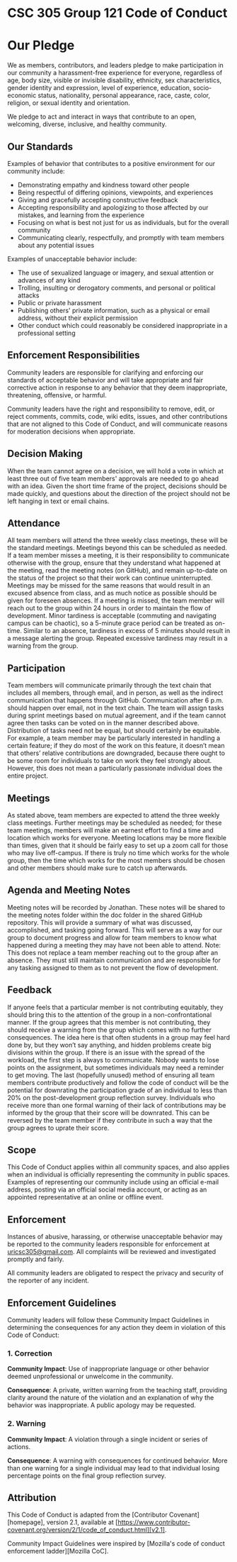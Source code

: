# CSC 305 Group 121 Code of Conduct
# Our Pledge

We as members, contributors, and leaders pledge to make participation in our
community a harassment-free experience for everyone, regardless of age, body
size, visible or invisible disability, ethnicity, sex characteristics, gender
identity and expression, level of experience, education, socio-economic status,
nationality, personal appearance, race, caste, color, religion, or sexual
identity and orientation.

We pledge to act and interact in ways that contribute to an open, welcoming,
diverse, inclusive, and healthy community.

## Our Standards

Examples of behavior that contributes to a positive environment for our
community include:

* Demonstrating empathy and kindness toward other people
* Being respectful of differing opinions, viewpoints, and experiences
* Giving and gracefully accepting constructive feedback
* Accepting responsibility and apologizing to those affected by our mistakes,
and learning from the experience
* Focusing on what is best not just for us as individuals, but for the overall
community
* Communicating clearly, respectfully, and promptly with team members about any potential issues

Examples of unacceptable behavior include:

* The use of sexualized language or imagery, and sexual attention or advances of
any kind
* Trolling, insulting or derogatory comments, and personal or political attacks
* Public or private harassment
* Publishing others' private information, such as a physical or email address,
without their explicit permission
* Other conduct which could reasonably be considered inappropriate in a
professional setting

## Enforcement Responsibilities

Community leaders are responsible for clarifying and enforcing our standards of
acceptable behavior and will take appropriate and fair corrective action in
response to any behavior that they deem inappropriate, threatening, offensive,
or harmful.

Community leaders have the right and responsibility to remove, edit, or reject
comments, commits, code, wiki edits, issues, and other contributions that are
not aligned to this Code of Conduct, and will communicate reasons for moderation
decisions when appropriate.

## Decision Making

When the team cannot agree on a decision, we will hold a vote in which at least three out of five team members' approvals are needed to go ahead with an idea. Given the short time frame of the project, decisions should be made quickly, and questions about the direction of the project should not be left hanging in text or email chains.

## Attendance

All team members will attend the three weekly class meetings, these will be the standard meetings. Meetings beyond this can be scheduled as needed. If a team member misses a meeting, it is their responsibility to communicate otherwise with the group, ensure that they understand what happened at the meeting, read the meeting notes (on GitHub), and remain up-to-date on the status of the project so that their work can continue uninterrupted. Meetings may be missed for the same reasons that would result in an excused absence from class, and as much notice as possible should be given for foreseen absences. If a meeting is missed, the team member will reach out to the group within 24 hours in order to maintain the flow of development. Minor tardiness is acceptable (commuting and navigating campus can be chaotic), so a 5-minute grace period can be treated as on-time. Similar to an absence, tardiness in excess of 5 minutes should result in a message alerting the group. Repeated excessive tardiness may result in a warning from the group.

## Participation

Team members will communicate primarily through the text chain that includes all members, through email, and in person, as well as the indirect communication that happens through GitHub. Communication after 6 p.m. should happen over email, not in the text chain. The team will assign tasks during sprint meetings based on mutual agreement, and if the team cannot agree then tasks can be voted on in the manner described above. Distribution of tasks need not be equal, but should certainly be equitable. For example, a team member may be particularly interested in handling a certain feature; if they do most of the work on this feature, it doesn’t mean that others’ relative contributions are downgraded, because there ought to be some room for individuals to take on work they feel strongly about. However, this does not mean a particularly passionate individual does the entire project.

## Meetings

As stated above, team members are expected to attend the three weekly class meetings. Further meetings may be scheduled as needed; for these team meetings, members will make an earnest effort to find a time and location which works for everyone. Meeting locations may be more flexible than times, given that it should be fairly easy to set up a zoom call for those who may live off-campus. If there is truly no time which works for the whole group, then the time which works for the most members should be chosen and other members should make sure to catch up afterwards.

## Agenda and Meeting Notes

Meeting notes will be recorded by Jonathan. These notes will be shared to the meeting notes folder within the doc folder in the shared GitHub repository. This will provide a summary of what was discussed, accomplished, and tasking going forward. This will serve as a way for our group to document progress and allow for team members to know what happened during a meeting they may have not been able to attend. Note: This does not replace a team member reaching out to the group after an absence. They must still maintain communication and are responsible for any tasking assigned to them as to not prevent the flow of development.

## Feedback

If anyone feels that a particular member is not contributing equitably, they should bring this to the attention of the group in a non-confrontational manner. If the group agrees that this member is not contributing, they should receive a warning from the group which comes with no further consequences. The idea here is that often students in a group may feel hard done by, but they won’t say anything, and hidden problems create big divisions within the group. If there is an issue with the spread of the workload, the first step is always to communicate. Nobody wants to lose points on the assignment, but sometimes individuals may need a reminder to get moving. The last (hopefully unused) method of ensuring all team members contribute productively and follow the code of conduct will be the potential for downrating the participation grade of an individual to less than 20% on the post-development group reflection survey. Individuals who receive more than one formal warning of their lack of contributions may be informed by the group that their score will be downrated. This can be reversed by the team member if they contribute in such a way that the group agrees to uprate their score.

## Scope

This Code of Conduct applies within all community spaces, and also applies when
an individual is officially representing the community in public spaces.
Examples of representing our community include using an official e-mail address,
posting via an official social media account, or acting as an appointed
representative at an online or offline event.

## Enforcement

Instances of abusive, harassing, or otherwise unacceptable behavior may be
reported to the community leaders responsible for enforcement at
uricsc305@gmail.com.
All complaints will be reviewed and investigated promptly and fairly.

All community leaders are obligated to respect the privacy and security of the
reporter of any incident.

## Enforcement Guidelines

Community leaders will follow these Community Impact Guidelines in determining
the consequences for any action they deem in violation of this Code of Conduct:

### 1. Correction

**Community Impact**: Use of inappropriate language or other behavior deemed
unprofessional or unwelcome in the community.

**Consequence**: A private, written warning from the teaching staff, providing
clarity around the nature of the violation and an explanation of why the
behavior was inappropriate. A public apology may be requested.

### 2. Warning

**Community Impact**: A violation through a single incident or series of
actions.

**Consequence**: A warning with consequences for continued behavior. More than one warning for a single individual may lead to that individual losing percentage points on the final group reflection survey.

## Attribution

This Code of Conduct is adapted from the [Contributor Covenant][homepage],
version 2.1, available at
[https://www.contributor-covenant.org/version/2/1/code_of_conduct.html][v2.1].


Community Impact Guidelines were inspired by
[Mozilla's code of conduct enforcement ladder][Mozilla CoC].
